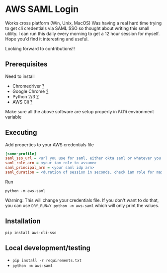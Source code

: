 # AWS SAML Login

Works cross platform (Win, Unix, MacOS)
Was having a real hard time trying to get cli credentials via SAML SSO so thought about writing this small utility.
I can run this daily every morning to get a 12 hour session for myself. Hope you'd find it interesting and useful.

Looking forward to contributions!!

## Prerequisites

Need to install
* Chromedriver [?](https://chromedriver.chromium.org/downloads)
* Google Chrome [?](https://www.google.com/chrome/thank-you.html?statcb=0&installdataindex=empty&defaultbrowser=0)
* Python 2/3 [?](https://www.python.org/downloads/)
* AWS Cli [?](https://docs.aws.amazon.com/cli/latest/userguide/install-cliv2.html)

Make sure all the above software are setup properly in `PATH` environment variable

## Executing

Add properties to your AWS credentials file

```ini
[some-profile]
saml_sso_url = <url you use for saml, either okta saml or whatever you use>
saml_role_arn = <your iam role to assume>
saml_principal_arn = <your saml idp arn>
saml_duration = <duration of session in seconds, check iam role for maximum value>
```

Run
```shell
python -m aws-saml
```

Warning: This will change your credentials file. If you don't want to do that, you can use `DRY_RUN=Y python -m aws-saml` which will only print the values.

## Installation
```pip install aws-cli-sso```

## Local development/testing
* ```pip install -r requirements.txt```
* ```python -m aws-saml```
